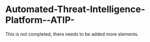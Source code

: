 # Automated-Threat-Intelligence-Platform--ATIP-
This is not completed, there needs to be added more elements.
